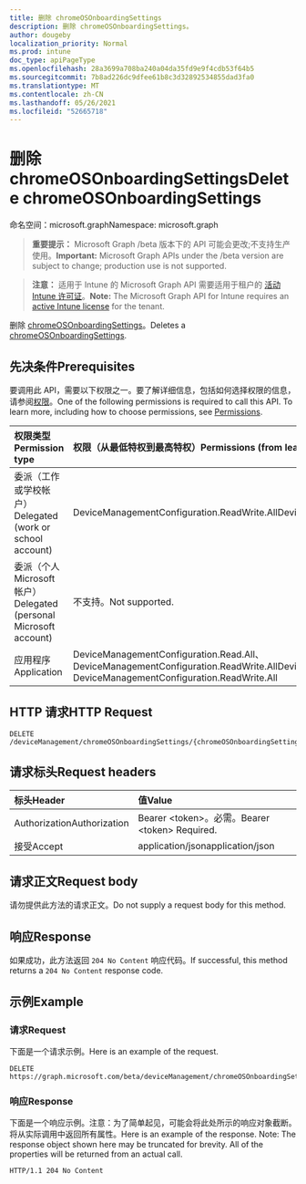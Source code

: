 ```yaml
---
title: 删除 chromeOSOnboardingSettings
description: 删除 chromeOSOnboardingSettings。
author: dougeby
localization_priority: Normal
ms.prod: intune
doc_type: apiPageType
ms.openlocfilehash: 28a3699a708ba240a04da35fd9e9f4cdb53f64b5
ms.sourcegitcommit: 7b8ad226dc9dfee61b8c3d32892534855dad3fa0
ms.translationtype: MT
ms.contentlocale: zh-CN
ms.lasthandoff: 05/26/2021
ms.locfileid: "52665718"
---
```

# <a name="delete-chromeosonboardingsettings"></a><span data-ttu-id="ae7dc-103">删除 chromeOSOnboardingSettings</span><span class="sxs-lookup"><span data-stu-id="ae7dc-103">Delete chromeOSOnboardingSettings</span></span>

<span data-ttu-id="ae7dc-104">命名空间：microsoft.graph</span><span class="sxs-lookup"><span data-stu-id="ae7dc-104">Namespace: microsoft.graph</span></span>

> <span data-ttu-id="ae7dc-105">**重要提示：** Microsoft Graph /beta 版本下的 API 可能会更改;不支持生产使用。</span><span class="sxs-lookup"><span data-stu-id="ae7dc-105">**Important:** Microsoft Graph APIs under the /beta version are subject to change; production use is not supported.</span></span>

> <span data-ttu-id="ae7dc-106">**注意：** 适用于 Intune 的 Microsoft Graph API 需要适用于租户的 [活动 Intune 许可证](https://go.microsoft.com/fwlink/?linkid=839381)。</span><span class="sxs-lookup"><span data-stu-id="ae7dc-106">**Note:** The Microsoft Graph API for Intune requires an [active Intune license](https://go.microsoft.com/fwlink/?linkid=839381) for the tenant.</span></span>

<span data-ttu-id="ae7dc-107">删除 [chromeOSOnboardingSettings](../resources/intune-chromebooksync-chromeosonboardingsettings.md)。</span><span class="sxs-lookup"><span data-stu-id="ae7dc-107">Deletes a [chromeOSOnboardingSettings](../resources/intune-chromebooksync-chromeosonboardingsettings.md).</span></span>

## <a name="prerequisites"></a><span data-ttu-id="ae7dc-108">先决条件</span><span class="sxs-lookup"><span data-stu-id="ae7dc-108">Prerequisites</span></span>
<span data-ttu-id="ae7dc-p101">要调用此 API，需要以下权限之一。要了解详细信息，包括如何选择权限的信息，请参阅[权限](/graph/permissions-reference)。</span><span class="sxs-lookup"><span data-stu-id="ae7dc-p101">One of the following permissions is required to call this API. To learn more, including how to choose permissions, see [Permissions](/graph/permissions-reference).</span></span>

|<span data-ttu-id="ae7dc-111">权限类型</span><span class="sxs-lookup"><span data-stu-id="ae7dc-111">Permission type</span></span>|<span data-ttu-id="ae7dc-112">权限（从最低特权到最高特权）</span><span class="sxs-lookup"><span data-stu-id="ae7dc-112">Permissions (from least to most privileged)</span></span>|
|:---|:---|
|<span data-ttu-id="ae7dc-113">委派（工作或学校帐户）</span><span class="sxs-lookup"><span data-stu-id="ae7dc-113">Delegated (work or school account)</span></span>|<span data-ttu-id="ae7dc-114">DeviceManagementConfiguration.ReadWrite.All</span><span class="sxs-lookup"><span data-stu-id="ae7dc-114">DeviceManagementConfiguration.ReadWrite.All</span></span>|
|<span data-ttu-id="ae7dc-115">委派（个人 Microsoft 帐户）</span><span class="sxs-lookup"><span data-stu-id="ae7dc-115">Delegated (personal Microsoft account)</span></span>|<span data-ttu-id="ae7dc-116">不支持。</span><span class="sxs-lookup"><span data-stu-id="ae7dc-116">Not supported.</span></span>|
|<span data-ttu-id="ae7dc-117">应用程序</span><span class="sxs-lookup"><span data-stu-id="ae7dc-117">Application</span></span>|<span data-ttu-id="ae7dc-118">DeviceManagementConfiguration.Read.All、DeviceManagementConfiguration.ReadWrite.All</span><span class="sxs-lookup"><span data-stu-id="ae7dc-118">DeviceManagementConfiguration.Read.All, DeviceManagementConfiguration.ReadWrite.All</span></span>|

## <a name="http-request"></a><span data-ttu-id="ae7dc-119">HTTP 请求</span><span class="sxs-lookup"><span data-stu-id="ae7dc-119">HTTP Request</span></span>
<!-- {
  "blockType": "ignored"
}
-->
``` http
DELETE /deviceManagement/chromeOSOnboardingSettings/{chromeOSOnboardingSettingsId}
```

## <a name="request-headers"></a><span data-ttu-id="ae7dc-120">请求标头</span><span class="sxs-lookup"><span data-stu-id="ae7dc-120">Request headers</span></span>
|<span data-ttu-id="ae7dc-121">标头</span><span class="sxs-lookup"><span data-stu-id="ae7dc-121">Header</span></span>|<span data-ttu-id="ae7dc-122">值</span><span class="sxs-lookup"><span data-stu-id="ae7dc-122">Value</span></span>|
|:---|:---|
|<span data-ttu-id="ae7dc-123">Authorization</span><span class="sxs-lookup"><span data-stu-id="ae7dc-123">Authorization</span></span>|<span data-ttu-id="ae7dc-124">Bearer &lt;token&gt;。必需。</span><span class="sxs-lookup"><span data-stu-id="ae7dc-124">Bearer &lt;token&gt; Required.</span></span>|
|<span data-ttu-id="ae7dc-125">接受</span><span class="sxs-lookup"><span data-stu-id="ae7dc-125">Accept</span></span>|<span data-ttu-id="ae7dc-126">application/json</span><span class="sxs-lookup"><span data-stu-id="ae7dc-126">application/json</span></span>|

## <a name="request-body"></a><span data-ttu-id="ae7dc-127">请求正文</span><span class="sxs-lookup"><span data-stu-id="ae7dc-127">Request body</span></span>
<span data-ttu-id="ae7dc-128">请勿提供此方法的请求正文。</span><span class="sxs-lookup"><span data-stu-id="ae7dc-128">Do not supply a request body for this method.</span></span>

## <a name="response"></a><span data-ttu-id="ae7dc-129">响应</span><span class="sxs-lookup"><span data-stu-id="ae7dc-129">Response</span></span>
<span data-ttu-id="ae7dc-130">如果成功，此方法返回 `204 No Content` 响应代码。</span><span class="sxs-lookup"><span data-stu-id="ae7dc-130">If successful, this method returns a `204 No Content` response code.</span></span>

## <a name="example"></a><span data-ttu-id="ae7dc-131">示例</span><span class="sxs-lookup"><span data-stu-id="ae7dc-131">Example</span></span>

### <a name="request"></a><span data-ttu-id="ae7dc-132">请求</span><span class="sxs-lookup"><span data-stu-id="ae7dc-132">Request</span></span>
<span data-ttu-id="ae7dc-133">下面是一个请求示例。</span><span class="sxs-lookup"><span data-stu-id="ae7dc-133">Here is an example of the request.</span></span>
``` http
DELETE https://graph.microsoft.com/beta/deviceManagement/chromeOSOnboardingSettings/{chromeOSOnboardingSettingsId}
```

### <a name="response"></a><span data-ttu-id="ae7dc-134">响应</span><span class="sxs-lookup"><span data-stu-id="ae7dc-134">Response</span></span>
<span data-ttu-id="ae7dc-p102">下面是一个响应示例。注意：为了简单起见，可能会将此处所示的响应对象截断。将从实际调用中返回所有属性。</span><span class="sxs-lookup"><span data-stu-id="ae7dc-p102">Here is an example of the response. Note: The response object shown here may be truncated for brevity. All of the properties will be returned from an actual call.</span></span>
``` http
HTTP/1.1 204 No Content
```




